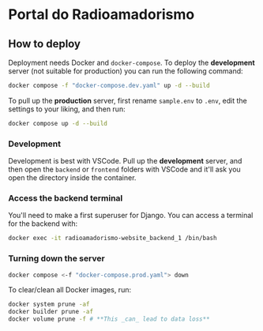 # Portal do Radioamadorismo

## How to deploy

Deployment needs Docker and `docker-compose`. To deploy the **development**
server (not suitable for production) you can run the following command:

```sh
docker compose -f "docker-compose.dev.yaml" up -d --build
```

To pull up the **production** server, first rename `sample.env` to `.env`, edit
the settings to your liking, and then run:

```sh
docker compose up -d --build
```

### Development

Development is best with VSCode. Pull up the **development** server, and then
open the `backend` or `frontend` folders with VSCode and it'll ask you open
the directory inside the container.

### Access the backend terminal

You'll need to make a first superuser for Django. You can access a terminal for
the backend with:

```sh
docker exec -it radioamadorismo-website_backend_1 /bin/bash
```

### Turning down the server

```sh
docker compose <-f "docker-compose.prod.yaml"> down
```

To clear/clean all Docker images, run:

```sh
docker system prune -af
docker builder prune -af
docker volume prune -f # **This _can_ lead to data loss**
```
